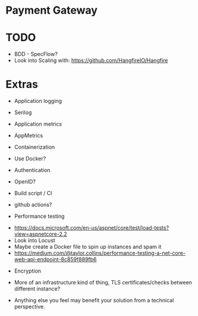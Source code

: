 # Payment Gateway

# TODO
* BDD - SpecFlow?
* Look into Scaling with: https://github.com/HangfireIO/Hangfire

# Extras
* Application logging
 - Serilog
* Application metrics 
 - AppMetrics
* Containerization
 - Use Docker?
* Authentication 
 - OpenID?
* Build script / CI 
 - github actions?
* Performance testing 
 - https://docs.microsoft.com/en-us/aspnet/core/test/load-tests?view=aspnetcore-2.2
 - Look into Locust
 - Maybe create a Docker file to spin up instances and spam it
 - https://medium.com/@taylor.collins/performance-testing-a-net-core-web-api-endpoint-8c859f889fb6
* Encryption 
 - More of an infrastructure kind of thing, TLS certificates/checks between different instance?
* Anything else you feel may benefit your solution from a technical perspective.